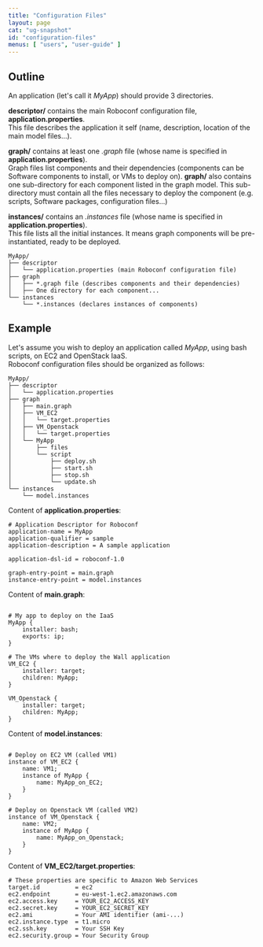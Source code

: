 ```yaml
---
title: "Configuration Files"
layout: page
cat: "ug-snapshot"
id: "configuration-files"
menus: [ "users", "user-guide" ]
---
```


## Outline

An application (let's call it *MyApp*) should provide 3 directories.

**descriptor/** contains the main Roboconf configuration file, **application.properties**.  
This file describes the application it self (name, description, location of the main model files...).

**graph/** contains at least one *.graph* file (whose name is specified in **application.properties**).  
Graph files list components and their dependencies (components can be Software components to install, or VMs to deploy on).
**graph/** also contains one sub-directory for each component listed in the graph model.
This sub-directory must contain all the files necessary to deploy the component (e.g. scripts, Software packages, configuration files...)

**instances/** contains an *.instances* file (whose name is specified in **application.properties**).  
This file lists all the initial instances. It means graph components will be pre-instantiated, ready to be deployed.

	MyApp/
	├── descriptor
	│   └── application.properties (main Roboconf configuration file)
	├── graph
	│   ├── *.graph file (describes components and their dependencies)
	│   ├── One directory for each component...
	└── instances
    	└── *.instances (declares instances of components)


## Example

Let's assume you wish to deploy an application called *MyApp*, using bash scripts, on EC2 and OpenStack IaaS.  
Roboconf configuration files should be organized as follows:

	MyApp/
	├── descriptor
	│   └── application.properties
	├── graph
	│   ├── main.graph
	│   ├── VM_EC2
	│   │   └── target.properties
	│   ├── VM_Openstack
	│   │   └── target.properties
	│   └── MyApp
	│       ├── files
	│       └── script
	│           ├── deploy.sh
	│           ├── start.sh
	│           ├── stop.sh
	│           └── update.sh
	└── instances
	    └── model.instances

Content of **application.properties**:

```properties
# Application Descriptor for Roboconf
application-name = MyApp
application-qualifier = sample
application-description = A sample application

application-dsl-id = roboconf-1.0

graph-entry-point = main.graph
instance-entry-point = model.instances
```

Content of **main.graph**:

<pre><code class="language-roboconf">
# My app to deploy on the IaaS
MyApp {
	installer: bash;
	exports: ip;
}

# The VMs where to deploy the Wall application
VM_EC2 {
	installer: target;
	children: MyApp;
}
    
VM_Openstack {
	installer: target;
	children: MyApp;
}
</code></pre>

Content of **model.instances**:

<pre><code class="language-roboconf">
# Deploy on EC2 VM (called VM1)
instance of VM_EC2 {
	name: VM1;
	instance of MyApp {
		name: MyApp_on_EC2;
	}
}
    
# Deploy on Openstack VM (called VM2)
instance of VM_Openstack {
	name: VM2;
	instance of MyApp {
		name: MyApp_on_Openstack;
	}
}
</code></pre>

Content of **VM_EC2/target.properties**:

```properties
# These properties are specific to Amazon Web Services
target.id          = ec2
ec2.endpoint       = eu-west-1.ec2.amazonaws.com
ec2.access.key     = YOUR_EC2_ACCESS_KEY
ec2.secret.key     = YOUR_EC2_SECRET_KEY
ec2.ami            = Your AMI identifier (ami-...)
ec2.instance.type  = t1.micro
ec2.ssh.key        = Your SSH Key
ec2.security.group = Your Security Group
```
